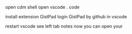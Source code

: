 open cdm shell
open vscode
. code

install extension GistPad
login GistPad by github in vscode

restart vscode
see left tab notes
now you can open your

